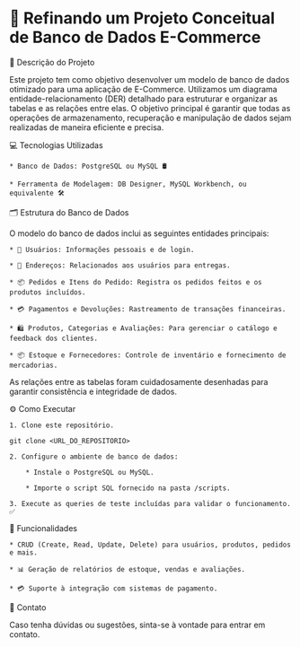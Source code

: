 # 🛒 Refinando um Projeto Conceitual de Banco de Dados E-Commerce

📝 Descrição do Projeto

Este projeto tem como objetivo desenvolver um modelo de banco de dados otimizado para uma aplicação de E-Commerce. Utilizamos um diagrama entidade-relacionamento (DER) detalhado para estruturar e organizar as tabelas e as relações entre elas. O objetivo principal é garantir que todas as operações de armazenamento, recuperação e manipulação de dados sejam realizadas de maneira eficiente e precisa.

💻 Tecnologias Utilizadas

    * Banco de Dados: PostgreSQL ou MySQL 🛢️

    * Ferramenta de Modelagem: DB Designer, MySQL Workbench, ou equivalente 🛠️

🗂️ Estrutura do Banco de Dados

O modelo do banco de dados inclui as seguintes entidades principais:

    * 👤 Usuários: Informações pessoais e de login.

    * 📍 Endereços: Relacionados aos usuários para entregas.

    * 📦 Pedidos e Itens do Pedido: Registra os pedidos feitos e os produtos incluídos.

    * 💳 Pagamentos e Devoluções: Rastreamento de transações financeiras.

    * 🛍️ Produtos, Categorias e Avaliações: Para gerenciar o catálogo e feedback dos clientes.

    * 📦 Estoque e Fornecedores: Controle de inventário e fornecimento de mercadorias.

As relações entre as tabelas foram cuidadosamente desenhadas para garantir consistência e integridade de dados.

⚙️ Como Executar

    1. Clone este repositório.

    git clone <URL_DO_REPOSITORIO>

    2. Configure o ambiente de banco de dados:

        * Instale o PostgreSQL ou MySQL.

        * Importe o script SQL fornecido na pasta /scripts.

    3. Execute as queries de teste incluídas para validar o funcionamento. ✅

🌟 Funcionalidades

    * CRUD (Create, Read, Update, Delete) para usuários, produtos, pedidos e mais.

    * 📊 Geração de relatórios de estoque, vendas e avaliações.

    * 💳 Suporte à integração com sistemas de pagamento.

📩 Contato

Caso tenha dúvidas ou sugestões, sinta-se à vontade para entrar em contato.



